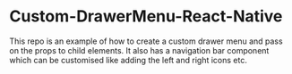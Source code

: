 # Custom-DrawerMenu-React-Native
This repo is an example of how to create a custom drawer menu and pass on the props to child elements. It also has a navigation bar component which can be customised like adding the left and right icons etc. 
